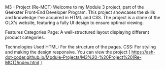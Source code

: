 M3 - Project (Re-MCT)
Welcome to my Module 3 project, part of the Geekster Front-End Developer Program. 
This project showcases the skills and knowledge I've acquired in HTML and CSS. 
The project is a clone of the OLX's website, featuring a fully UI design to ensure optimal viewing.

Features
Categories Page: A well-structured layout displaying different product categories.

Technologies Used
HTML: For the structure of the pages.
CSS: For styling and making the design responsive.
You can view the project [ https://ash-dot-coder.github.io/Module-Projects/M3%20-%20Project%20(Re-MCT)/index.html ]
